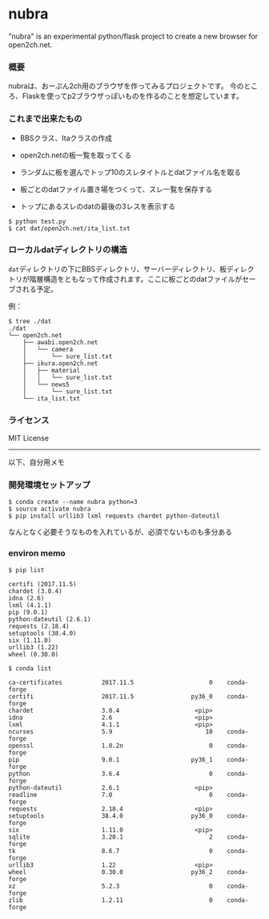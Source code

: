 # nubra


"nubra" is an experimental python/flask project to create a new browser for open2ch.net.



### 概要

nubraは、おーぷん2ch用のブラウザを作ってみるプロジェクトです。
今のところ、Flaskを使ってp2ブラウザっぽいものを作るのことを想定しています。

### これまで出来たもの

- BBSクラス、Itaクラスの作成

- open2ch.netの板一覧を取ってくる
- ランダムに板を選んでトップ10のスレタイトルとdatファイル名を取る
- 板ごとのdatファイル置き場をつくって、スレ一覧を保存する
- トップにあるスレのdatの最後の3レスを表示する

```
$ python test.py
$ cat dat/open2ch.net/ita_list.txt
```

### ローカルdatディレクトリの構造

`dat`ディレクトリの下にBBSディレクトリ、サーバーディレクトリ、板ディレクトリが階層構造をともなって作成されます。ここに板ごとのdatファイルがセーブされる予定。

例：

```
$ tree ./dat
./dat
└── open2ch.net
    ├── awabi.open2ch.net
    │   └── camera
    │       └── sure_list.txt
    ├── ikura.open2ch.net
    │   ├── material
    │   │   └── sure_list.txt
    │   └── news5
    │       └── sure_list.txt
    └── ita_list.txt
```


### ライセンス

MIT License

----

以下、自分用メモ

### 開発環境セットアップ

```
$ conda create --name nubra python=3
$ source activate nubra
$ pip install urllib3 lxml requests chardet python-dateutil
```

なんとなく必要そうなものを入れているが、必須でないものも多分ある


### environ memo

```
$ pip list

certifi (2017.11.5)
chardet (3.0.4)
idna (2.6)
lxml (4.1.1)
pip (9.0.1)
python-dateutil (2.6.1)
requests (2.18.4)
setuptools (38.4.0)
six (1.11.0)
urllib3 (1.22)
wheel (0.30.0)

$ conda list

ca-certificates           2017.11.5                     0    conda-forge
certifi                   2017.11.5                py36_0    conda-forge
chardet                   3.0.4                     <pip>
idna                      2.6                       <pip>
lxml                      4.1.1                     <pip>
ncurses                   5.9                          10    conda-forge
openssl                   1.0.2n                        0    conda-forge
pip                       9.0.1                    py36_1    conda-forge
python                    3.6.4                         0    conda-forge
python-dateutil           2.6.1                     <pip>
readline                  7.0                           0    conda-forge
requests                  2.18.4                    <pip>
setuptools                38.4.0                   py36_0    conda-forge
six                       1.11.0                    <pip>
sqlite                    3.20.1                        2    conda-forge
tk                        8.6.7                         0    conda-forge
urllib3                   1.22                      <pip>
wheel                     0.30.0                   py36_2    conda-forge
xz                        5.2.3                         0    conda-forge
zlib                      1.2.11                        0    conda-forge
```

